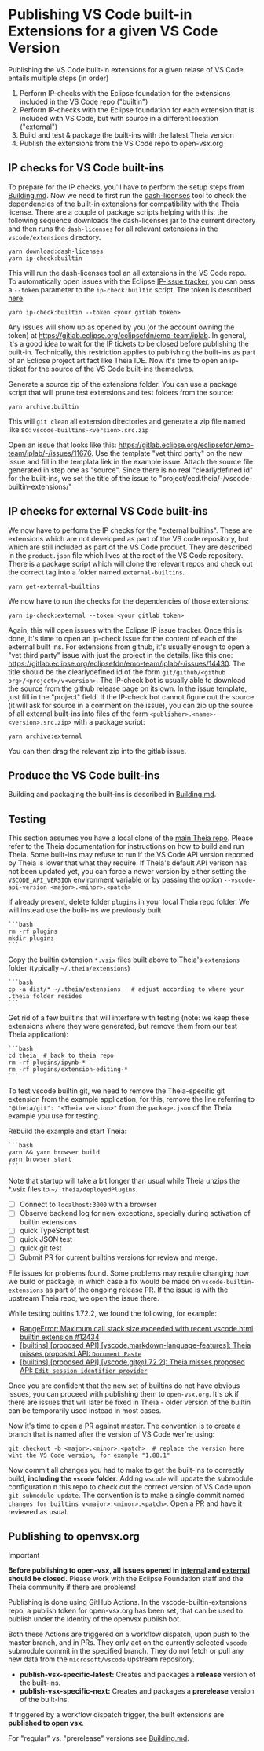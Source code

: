 # Publishing VS Code built-in Extensions for a given VS Code Version

Publishing the VS Code built-in extensions for a given relase of VS Code entails multiple steps (in order)

1. Perform IP-checks with the Eclipse foundation for the extensions included in the VS Code repo ("builtin")
2. Perform IP-checks with the Eclipse foundation for each extension that is included with VS Code, but with source in a different location ("external")
3. Build and test & package the built-ins with the latest Theia version
4. Publish the extensions from the VS Code repo to open-vsx.org

## IP checks for VS Code built-ins

To prepare for the IP checks, you'll have to perform the setup steps from [Building.md](./Building.md#setup). Now we need
to first run the [dash-licenses](https://github.com/eclipse/dash-licenses) tool to check the dependencies of the built-in
extensions for compatibility with the Theia license. There are a couple of package scripts helping with this: the following sequence downloads the dash-licenses jar to the current directory and then runs the `dash-licenses` for all relevant extensions in the `vscode/extensions` directory.

    yarn download:dash-licenses
    yarn ip-check:builtin 

This will run the dash-licenses tool an all extensions in the VS Code repo. To automatically open issues with the Eclipse [IP-issue tracker](https://gitlab.eclipse.org/eclipsefdn/emo-team/iplab), you can pass a `--token` parameter to the `ip-check:builtin` script. The token is  described [here](https://github.com/eclipse/dash-licenses?tab=readme-ov-file#automatic-ip-team-review-requests).

    yarn ip-check:builtin --token <your gitlab token>

Any issues will show up as opened by you (or the account owning the token) at <https://gitlab.eclipse.org/eclipsefdn/emo-team/iplab>. In general, it's a good idea to wait for the
IP tickets to be closed before publishing the built-in. Technically, this restriction applies to publishing the built-ins as part of an Eclipse project artifact like Theia IDE.
Now it's time to open an ip-ticket for the source of the VS Code built-ins themselves.

Generate a source zip of the extensions folder. You can use a package script that will prune test extensions and test folders from the source:

    yarn archive:builtin

This will `git clean` all extension directories and generate a zip file named like so: `vscode-builtins-<version>.src.zip`

Open an issue that looks like this: <https://gitlab.eclipse.org/eclipsefdn/emo-team/iplab/-/issues/11676>. Use the template "vet third party" on the new issue and fill in the templata liek in the example issue. Attach the source file generated in step one as "source". Since there is no real "clearlydefined id" for the built-ins, we set the title of the issue to "project/ecd.theia/-/vscode-builtin-extensions/<VS Code version>"

## IP checks for external VS Code built-ins

We now have to perform the IP checks for the "external builtins". These are extensions which are not developed as part of the VS code repository, but which are still included as part of the
VS Code product. They are described in the `product.json` file which lives at the root of the VS Code repository. There is a package script which will clone the relevant repos and check out
the correct tag into a folder named `external-builtins`.

    yarn get-external-builtins

We now have to run the checks for the dependencies of those extensions:

    yarn ip-check:external --token <your gitlab token>

Again, this will open issues with the Eclipse IP issue tracker. Once this is done, it's time to open an ip-check issue for the content of each of the external built ins.
For extensions from github, it's usually enough to open a "vet third party" issue with just the project in the details, like this one: <https://gitlab.eclipse.org/eclipsefdn/emo-team/iplab/-/issues/14430>. The title should be the clearlydefined id of the form `git/github/<github org>/<project>/v<version>`. The IP-check bot is usually able to download the source from the github release page on its own. In the issue template, just fill in the "project" field.
If the IP-check bot cannot figure out the source (it will ask for source in a comment on the issue), you can zip up the source of all external built-ins into files of the form `<publisher>.<name>-<version>.src.zip>` with a package script:

    yarn archive:external

You can then drag the relevant zip into the gitlab issue.

## Produce the VS Code built-ins

Building and packaging the built-ins is described in [Building.md](./Building.md).

## Testing

This section assumes you have a local clone of the [main Theia repo](https://github.com/eclipse-theia/theia). Please refer to the Theia documentation for instructions on how to build and
run Theia. Some built-ins may refuse to run if the VS Code API version reported by Theia is lower that what they require. If Theia's default API verison has not been updated yet, you can
force a newer version by either setting the `VSCODE_API_VERSION` environment variable or by passing the option `--vscode-api-version <major>.<minor>.<patch>`

If already present, delete folder `plugins` in your local Theia repo folder. We will instead use the built-ins we previously built

    ```bash
    rm -rf plugins
    mkdir plugins
    ```

Copy the builtin extension `*.vsix` files built above to Theia's `extensions` folder (typically `~/.theia/extensions`)

    ```bash
    cp -a dist/* ~/.theia/extensions   # adjust according to where your .theia folder resides
    ```

Get rid of a few builtins that will interfere with testing (note: we keep these extensions where they were generated, but remove them from our test Theia application):

    ```bash
    cd theia  # back to theia repo
    rm -rf plugins/ipynb-*
    rm -rf plugins/extension-editing-*
    ```

To test vscode builtin git, we need to remove the Theia-specific git extension from the example application, for this, remove the line referring to
`"@theia/git": "<Theia version>"` from the `package.json` of the Theia example you use for testing.

Rebuild the example and start Theia:

    ```bash
    yarn && yarn browser build
    yarn browser start
    ```

Note that startup will take a bit longer than usual while Theia unzips the *.vsix files to `~/.theia/deployedPlugins`.

- [ ] Connect to `localhost:3000` with a browser
- [ ] Observe backend log for new exceptions, specially during activation of builtin extensions
- [ ] quick TypeScript test
- [ ] quick JSON test
- [ ] quick git test
- [ ] Submit PR for current builtins versions for review and merge.

File issues for problems found. Some problems may require changing how we build or package, in which case a fix would be made on `vscode-builtin-extensions` as part of the ongoing release PR. If the issue is with the upstream Theia repo, we open the issue there.

While testing buitins 1.72.2, we found the following, for example:

- [RangeError: Maximum call stack size exceeded with recent vscode.html builtin extension #12434](https://github.com/eclipse-theia/theia/issues/12434)
- [[builtins] [proposed API] [vscode.markdown-language-features]: Theia misses proposed API: `Document Paste`](https://github.com/eclipse-theia/theia/issues/12430)
- [[builtins] [proposed API] [vscode.git@1.72.2]: Theia misses proposed API: `Edit session identifier provider`](https://github.com/eclipse-theia/theia/issues/12437)

Once you are confident that the new set of builtins do not have obvious issues, you can proceed with publishing them to `open-vsx.org`. It's ok if there are issues that will later be fixed in Theia - older version of the builtin can be temporarily used instead in most cases.

Now it's time to open a PR against master. The convention is to create a branch that is named after the version of VS Code wer're using:

    git checkout -b <major>.<minor>.<patch>  # replace the version here wiht the VS Code version, for example "1.88.1" 

Now commit all changes you had to make to get the built-ins to correctly build, **including the `vscode` folder**. Adding `vscode` will update the submodule configuration n this repo to
check out the correct version of VS Code upon `git submodule update`. The convention is to make a single commit named `changes for builtins v<major>.<minor>.<patch>`. Open a PR and have it reviewed as usual.

## Publishing to openvsx.org

> [!IMPORTANT] 
> **Before publishing to open-vsx, all issues opened in [internal](#ip-checks-for-vs-code-built-ins) and [external](#ip-checks-for-external-vs-code-built-ins) should be closed.**
> Please work with the Eclipse Foundation staff and the Theia community if there are problems!

Publishing is done using GitHub Actions. In the vscode-builtin-extensions repo, a publish token for open-vsx.org has been set, that can be used to publish under the identity of the openvsx publish bot.

Both these Actions are triggered on a workflow dispatch, upon push to the master branch, and in PRs.
They only act on the currently selected `vscode` submodule commit in the specified branch. They do not fetch or pull any new data from the `microsoft/vscode` upstream repository.

- **publish-vsx-specific-latest:** Creates and packages a **release** version of the built-ins.
- **publish-vsx-specific-next:** Creates and packages a **prerelease** version of the built-ins.

If triggered by a workflow dispatch trigger, the built extensions are **published to open vsx**.

For "regular" vs. "prerelease" versions see [Building.md](./Building.md).
